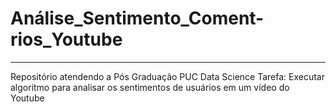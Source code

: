 # Análise_Sentimento_Coment-rios_Youtube

---

Repositório atendendo a Pós Graduação PUC Data Science
Tarefa: Executar algoritmo para analisar os sentimentos de usuários em um vídeo do Youtube
